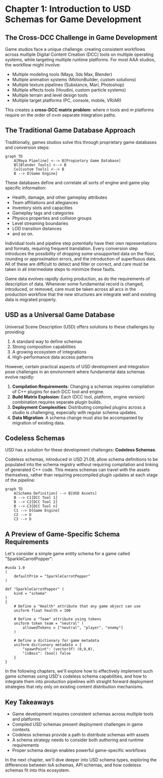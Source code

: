 # Chapter 1: Introduction to USD Schemas for Game Development

## The Cross-DCC Challenge in Game Development

Game studios face a unique challenge: creating consistent workflows across multiple Digital Content Creation (DCC) tools on multiple operating systems, while targeting multiple runtime platforms. For most AAA studios, the workflow might involve:

- Multiple modeling tools (Maya, 3ds Max, Blender)
- Multiple animation systems (MotionBuilder, custom solutions)
- Multiple texture pipelines (Substance, Mari, Photoshop)
- Multiple effects tools (Houdini, custom particle systems)
- Multiple terrain and level design tools
- Multiple target platforms (PC, console, mobile, VR/AR)

This creates a **cross-DCC matrix problem**: where *n* tools and *m* platforms require on the order of *n*×*m* separate integration paths.

## The Traditional Game Database Approach

Traditionally, games studios solve this through proprietary game databases and conversion steps:

```mermaid
graph TD
    A[Maya Pipeline] <--> B[Propietary Game Database]
    Bl[Blender Tools] <--> B
    Cu[Custom Tools] <--> B
    B --> D[Game Engine]
```


These databases define and correlate all sorts of engine and game play specific information:

- Health, damage, and other gameplay attributes
- Team affiliations and allegiances
- Inventory slots and capacities
- Gameplay tags and categories
- Physics properties and collision groups
- Level streaming boundaries
- LOD transition distances
- and so on.

Individual tools and pipeline step potentially have their own representations and formats, requiring frequent translation. Every conversion step introduces the possibility of dropping some unsupported data on the floor, rounding or approximation errors, and the introduction of superfluous data. All of these are difficult to detect and filter or correct, and care must be taken in all intermediate steps to minimize these faults.

Game data evolves rapidly during production, as do the requirements of description of data. Whenever some fundamental record is changed, introduced, or removed, care must be taken across all arcs in the production workflow that the new structures are integrate well and existing data is migrated properly.

## USD as a Universal Game Database

Universal Scene Description (USD) offers solutions to these challenges by providing:

1. A standard way to define schemas
2. Strong composition capabilities
3. A growing ecosystem of integrations
4. High-performance data access patterns

However, certain practical aspects of USD development and integration pose challenges in an environment where fundamental data schemas evolve rapidly:

1. **Compilation Requirements**: Changing a schemas requires compilation of C++ plugins for each DCC tool and engine.
2. **Build Matrix Explosion**: Each (DCC tool, platform, engine version) combination requires separate plugin builds.
3. **Deployment Complexities**: Distributing compiled plugins across a studio is challenging, especially with regular schema updates.
4. **Data Migration**: A schema change must also be accompanied by migration of existing data.

## Codeless Schemas

USD has a solution for these development challenges: **Codeless Schemas**.

Codeless schemas, introduced in USD 21.08, allow schema definitions to be populated into the schema registry without requiring compilation and linking of generated C++ code. This means schemas can travel with the assets themselves, rather than requiring precompiled plugin updates at each stage of the pipeline:

```mermaid
graph TD
    A[Schema Definition] --> B[USD Assets]
    B --> C1[DCC Tool 1]
    B --> C2[DCC Tool 2]
    B --> C3[DCC Tool n]
    C1 --> D[Game Engine]
    C2 --> D
    C3 --> D
```


## A Preview of Game-Specific Schema Requirements

Let's consider a simple game entity schema for a game called "SparkleCarrotPopper":

```usda
#usda 1.0
(
    defaultPrim = "SparkleCarrotPopper"
)

def "SparkleCarrotPopper" (
    kind = "schema"
)
{
    # Define a "Health" attribute that any game object can use
    uniform float health = 100

    # Define a "Team" attribute using tokens
    uniform token team = "neutral" (
        allowedTokens = ["neutral", "player", "enemy"]
    )

    # Define a dictionary for game metadata
    uniform dictionary metadata = {
        "spawnPoint": (vector3f) (0,0,0),
        "isBoss": (bool) false
    }
}
```

In the following chapters, we'll explore how to effectively implement such game schemas using USD's codeless schema capabilities, and how to integrate them into production pipelines with straight forward deployment strategies that rely only on existing content distribution mechanisms.

## Key Takeaways

- Game development requires consistent schemas across multiple tools and platforms
- Compiled USD schemas present deployment challenges in game contexts
- Codeless schemas provide a path to distribute schemas with assets
- A schema strategy needs to consider both authoring and runtime requirements
- Proper schema design enables powerful game-specific workflows

In the next chapter, we'll dive deeper into USD schema types, exploring the differences between IsA schemas, API schemas, and how codeless schemas fit into this ecosystem.
